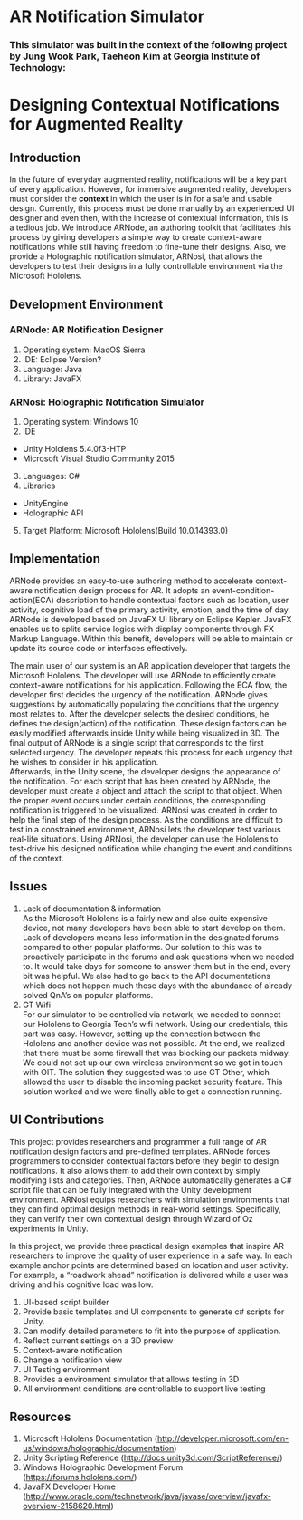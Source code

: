 # AR Notification Simulator

### This simulator was built in the context of the following project by Jung Wook Park, Taeheon Kim at Georgia Institute of Technology:

# Designing Contextual Notifications for Augmented Reality

## Introduction
In the future of everyday augmented reality, notifications will be a key part of every application. However, for immersive augmented reality, developers must consider the **context** in which the user is in for a safe and usable design. Currently, this process must be done manually by an experienced UI designer and even then, with the increase of contextual information, this is a tedious job. We introduce ARNode, an authoring toolkit that facilitates this process by giving developers a simple way to create context-aware notifications while still having freedom to fine-tune their designs. Also, we provide a Holographic notification simulator, ARNosi, that allows the developers to test their designs in a fully controllable environment via the Microsoft Hololens.

## Development Environment
### ARNode: AR Notification Designer
1. Operating system: MacOS Sierra
2. IDE: Eclipse Version?
3. Language: Java
4. Library: JavaFX

### ARNosi: Holographic Notification Simulator
1. Operating system: Windows 10
2. IDE
  * Unity Hololens 5.4.0f3-HTP
  * Microsoft Visual Studio Community 2015
3. Languages: C#
4. Libraries
  * UnityEngine
  * Holographic API
5. Target Platform: Microsoft Hololens(Build 10.0.14393.0) 

## Implementation
ARNode provides an easy-to-use authoring method to accelerate context-aware notification design process for AR. It adopts an event-condition-action(ECA) description to handle contextual factors such as location, user activity, cognitive load of the primary activity, emotion, and the time of day.
ARNode is developed based on JavaFX UI library on Eclipse Kepler.  JavaFX enables us to splits service logics with display components through FX Markup Language. Within this benefit, developers will be able to maintain or update its source code or interfaces effectively.

The main user of our system is an AR application developer that targets the Microsoft Hololens. The developer will use ARNode to efficiently create context-aware notifications for his application. Following the ECA flow, the developer first decides the urgency of the notification. ARNode gives suggestions by automatically populating the conditions that the urgency most relates to. After the developer selects the desired conditions, he defines the design(action) of the notification. These design factors can be easily modified afterwards inside Unity while being visualized in 3D. The final output of ARNode is a single script that corresponds to the first selected urgency. The developer repeats this process for each urgency that he wishes to consider in his application.  
Afterwards, in the Unity scene, the developer designs the appearance of the notification. For each script that has been created by ARNode, the developer must create a object and attach the script to that object. When the proper event occurs under certain conditions, the corresponding notification is triggered to be visualized.
ARNosi was created in order to help the final step of the design process. As the conditions are difficult to test in a constrained environment, ARNosi lets the developer test various real-life situations. Using ARNosi, the developer can use the Hololens to test-drive his designed notification while changing the event and conditions of the context.

## Issues
1. Lack of documentation & information  
As the Microsoft Hololens is a fairly new and also quite expensive device, not many developers have been able to start develop on them. Lack of developers means less information in the designated forums compared to other popular platforms. Our solution to this was to proactively participate in the forums and ask questions when we needed to. It would take days for someone to answer them but in the end, every bit was helpful. We also had to go back to the API documentations which does not happen much these days with the abundance of already solved QnA’s on popular platforms.
2. GT Wifi  
For our simulator to be controlled via network, we needed to connect our Hololens to Georgia Tech’s wifi network. Using our credentials, this part was easy. However, setting up the connection between the Hololens and another device was not possible. At the end, we realized that there must be some firewall that was blocking our packets midway. We could not set up our own wireless environment so we got in touch with OIT. The solution they suggested was to use GT Other, which allowed the user to disable the incoming packet security feature. This solution worked and we were finally able to get a connection running.

## UI Contributions
This project provides researchers and programmer a full range of AR notification design factors and pre-defined templates. ARNode forces programmers to consider contextual factors before they begin to design notifications. It also allows them to add their own context by simply modifying lists and categories. Then, ARNode automatically generates a C# script file that can be fully integrated with the Unity development environment. ARNosi equips researchers with simulation environments that they can find optimal design methods in real-world settings. Specifically, they can verify their own contextual design through Wizard of Oz experiments in Unity. 

In this project, we provide three practical design examples that inspire AR researchers to improve the quality of user experience in a safe way. In each example anchor points are determined based on location and user activity. For example, a “roadwork ahead” notification is delivered while a user was driving and his cognitive load was low.

1. UI-based script builder
 1. Provide basic templates and UI components to generate c# scripts for Unity.
 2. Can modify detailed parameters to fit into the purpose of application. 
 3. Reflect current settings on a 3D preview 
2. Context-aware notification
 1. Change a notification view  
3. UI Testing environment
 1. Provides a environment simulator that allows testing in 3D
 2. All environment conditions are controllable to support live testing

## Resources
1. Microsoft Hololens Documentation (http://developer.microsoft.com/en-us/windows/holographic/documentation)
2. Unity Scripting Reference (http://docs.unity3d.com/ScriptReference/)
3. Windows Holographic Development Forum (https://forums.hololens.com/)
4. JavaFX Developer Home (http://www.oracle.com/technetwork/java/javase/overview/javafx-overview-2158620.html)
